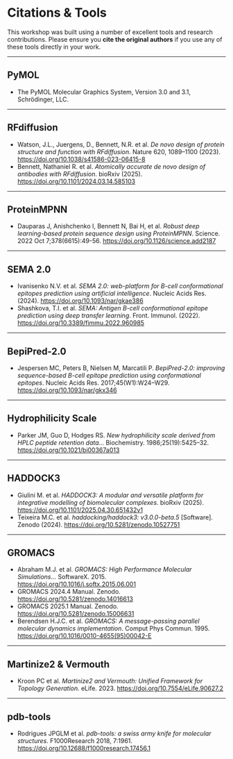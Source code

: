 # Citations & Tools

This workshop was built using a number of excellent tools and research contributions. Please ensure you **cite the original authors** if you use any of these tools directly in your work.

---

## PyMOL

- The PyMOL Molecular Graphics System, Version 3.0 and 3.1, Schrödinger, LLC.

---

## RFdiffusion

- Watson, J.L., Juergens, D., Bennett, N.R. et al. *De novo design of protein structure and function with RFdiffusion*. Nature 620, 1089–1100 (2023). https://doi.org/10.1038/s41586-023-06415-8  
- Bennett, Nathaniel R. et al. *Atomically accurate de novo design of antibodies with RFdiffusion*. bioRxiv (2025). https://doi.org/10.1101/2024.03.14.585103

---

## ProteinMPNN

- Dauparas J, Anishchenko I, Bennett N, Bai H, et al. *Robust deep learning-based protein sequence design using ProteinMPNN*. Science. 2022 Oct 7;378(6615):49-56. https://doi.org/10.1126/science.add2187

---

## SEMA 2.0

- Ivanisenko N.V. et al. *SEMA 2.0: web-platform for B-cell conformational epitopes prediction using artificial intelligence*. Nucleic Acids Res. (2024). https://doi.org/10.1093/nar/gkae386  
- Shashkova, T.I. et al. *SEMA: Antigen B-cell conformational epitope prediction using deep transfer learning*. Front. Immunol. (2022). https://doi.org/10.3389/fimmu.2022.960985

---

## BepiPred-2.0

- Jespersen MC, Peters B, Nielsen M, Marcatili P. *BepiPred-2.0: improving sequence-based B-cell epitope prediction using conformational epitopes*. Nucleic Acids Res. 2017;45(W1):W24–W29. https://doi.org/10.1093/nar/gkx346

---

## Hydrophilicity Scale

- Parker JM, Guo D, Hodges RS. *New hydrophilicity scale derived from HPLC peptide retention data...* Biochemistry. 1986;25(19):5425–32. https://doi.org/10.1021/bi00367a013

---

## HADDOCK3

- Giulini M. et al. *HADDOCK3: A modular and versatile platform for integrative modelling of biomolecular complexes*. bioRxiv (2025). https://doi.org/10.1101/2025.04.30.651432v1  
- Teixeira M.C. et al. *haddocking/haddock3: v3.0.0-beta.5* [Software]. Zenodo (2024). https://doi.org/10.5281/zenodo.10527751

---

## GROMACS

- Abraham M.J. et al. *GROMACS: High Performance Molecular Simulations...* SoftwareX. 2015. https://doi.org/10.1016/j.softx.2015.06.001  
- GROMACS 2024.4 Manual. Zenodo. https://doi.org/10.5281/zenodo.14016613  
- GROMACS 2025.1 Manual. Zenodo. https://doi.org/10.5281/zenodo.15006631  
- Berendsen H.J.C. et al. *GROMACS: A message-passing parallel molecular dynamics implementation*. Comput Phys Commun. 1995. https://doi.org/10.1016/0010-4655(95)00042-E

---

## Martinize2 & Vermouth

- Kroon PC et al. *Martinize2 and Vermouth: Unified Framework for Topology Generation.* eLife. 2023. https://doi.org/10.7554/eLife.90627.2

---

## pdb-tools

- Rodrigues JPGLM et al. *pdb-tools: a swiss army knife for molecular structures.* F1000Research 2018, 7:1961. https://doi.org/10.12688/f1000research.17456.1
